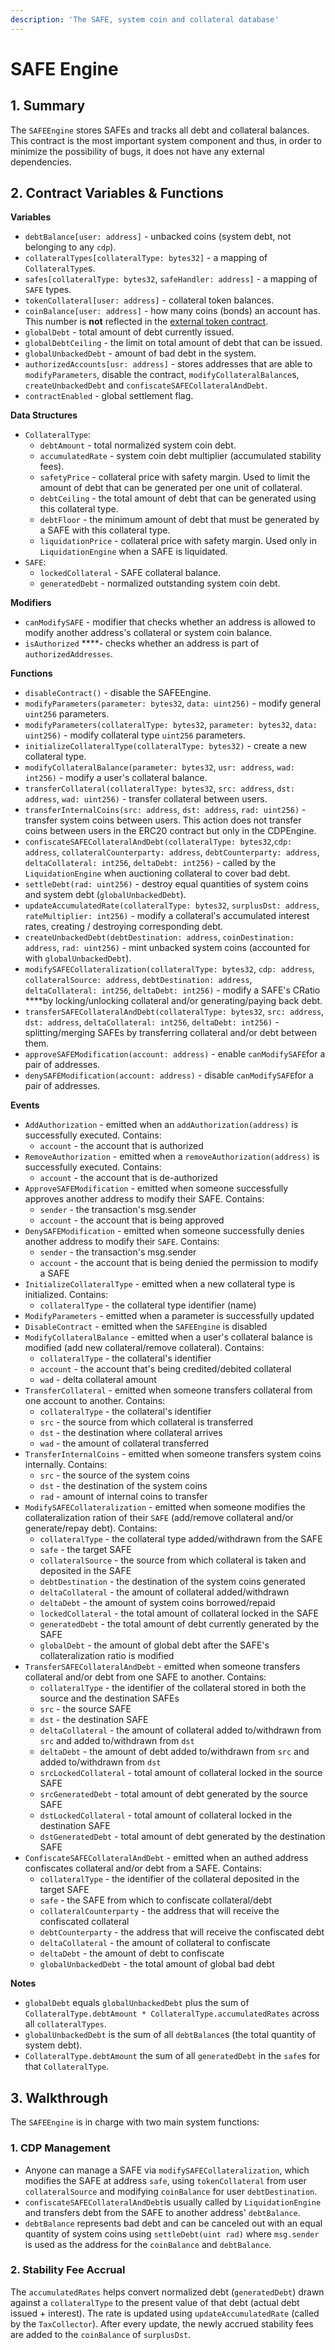 ```yaml
---
description: 'The SAFE, system coin and collateral database'
---
```


# SAFE Engine

## 1. Summary <a id="1-introduction-summary"></a>

The `SAFEEngine` stores SAFEs and tracks all debt and collateral balances. This contract is the most important system component and thus, in order to minimize the possibility of bugs, it does not have any external dependencies.

## 2. Contract Variables & Functions <a id="2-contract-details"></a>

**Variables**

* `debtBalance[user: address]` - unbacked coins \(system debt, not belonging to any `cdp`\).
* `collateralTypes[collateralType: bytes32]` - a mapping of `CollateralType`s.
* `safes[collateralType: bytes32`, `safeHandler: address]` - a mapping of `SAFE` types.
* `tokenCollateral[user: address]` - collateral token balances.
* `coinBalance[user: address]` - how many coins \(bonds\) an account has. This number is **not** reflected in the [external token contract](https://reflexer-labs.gitbook.io/geb/system-contracts/token-module/system-coin).
* `globalDebt` - total amount of debt currently issued.
* `globalDebtCeiling` - the limit on total amount of debt that can be issued.
* `globalUnbackedDebt` - amount of bad debt in the system.
* `authorizedAccounts[usr: address]` - stores addresses that are able to `modifyParameters`,  disable the contract, `modifyCollateralBalance`s, `createUnbackedDebt` and `confiscateSAFECollateralAndDebt`.
* `contractEnabled` - global settlement flag.

**Data Structures**

* `CollateralType`:
  * `debtAmount` - total normalized system coin debt.
  * `accumulatedRate` - system coin debt multiplier \(accumulated stability fees\).
  * `safetyPrice` - collateral price with safety margin. Used to limit the amount of debt that can be generated per one unit of collateral.
  * `debtCeiling` - the total amount of debt that can be generated using this collateral type.
  * `debtFloor` - the minimum amount of debt that must be generated by a SAFE with this collateral type.
  * `liquidationPrice` - collateral price with safety margin. Used only in `LiquidationEngine` when a SAFE is liquidated.
* `SAFE`:
  * `lockedCollateral` - SAFE collateral balance.
  * `generatedDebt` - normalized outstanding system coin debt.

**Modifiers**

* `canModifySAFE` - modifier that checks whether an address is allowed to modify another address's collateral or system coin balance.
* `isAuthorized` ****- checks whether an address is part of `authorizedAddresses`.

**Functions**

* `disableContract()` - disable the SAFEEngine.
* `modifyParameters(parameter: bytes32`, `data: uint256)` - modify general `uint256` parameters.
* `modifyParameters(collateralType: bytes32`, `parameter: bytes32`, `data: uint256)` - modify collateral type `uint256` parameters.
* `initializeCollateralType(collateralType: bytes32)` - create a new collateral type.
* `modifyCollateralBalance(parameter: bytes32`, `usr: address`, `wad: int256)` - modify a user's collateral balance.
* `transferCollateral(collateralType: bytes32`, `src: address`, `dst: address`, `wad: uint256)` - transfer collateral between users.
* `transferInternalCoins(src: address`, `dst: address`, `rad: uint256)` - transfer system coins between users. This action does not transfer coins between users in the ERC20 contract but only in the CDPEngine.
* `confiscateSAFECollateralAndDebt(collateralType: bytes32`,`cdp: address`, `collateralCounterparty: address`, `debtCounterparty: address`, `deltaCollateral: int256`, `deltaDebt: int256)` - called by the `LiquidationEngine` when auctioning collateral to cover bad debt.
* `settleDebt(rad: uint256)` - destroy equal quantities of system coins and system debt \(`globalUnbackedDebt`\).
* `updateAccumulatedRate(collateralType: bytes32`, `surplusDst: address`, `rateMultiplier: int256)` - modify a collateral's accumulated interest rates, creating / destroying corresponding debt.
* `createUnbackedDebt(debtDestination: address`, `coinDestination: address`, `rad: uint256)` - mint unbacked system coins \(accounted for with `globalUnbackedDebt`\).
* `modifySAFECollateralization(collateralType: bytes32`, `cdp: address`, `collateralSource: address`, `debtDestination: address`, `deltaCollateral: int256`, `deltaDebt: int256)` - modify a SAFE's CRatio ****by locking/unlocking collateral and/or generating/paying back debt.
* `transferSAFECollateralAndDebt(collateralType: bytes32`, `src: address`, `dst: address`, `deltaCollateral: int256`, `deltaDebt: int256)` - splitting/merging SAFEs by transferring collateral and/or debt between them.
* `approveSAFEModification(account: address)` - enable `canModifySAFE`for a pair of addresses.
* `denySAFEModification(account: address)` - disable `canModifySAFE`for a pair of addresses.

**Events**

* `AddAuthorization` - emitted when an `addAuthorization(address)` is successfully executed. Contains:
  * `account` - the account that is authorized
* `RemoveAuthorization` - emitted when a `removeAuthorization(address)` is successfully executed. Contains:
  * `account` - the account that is de-authorized
* `ApproveSAFEModification` - emitted when someone successfully approves another address to modify their SAFE. Contains:
  * `sender` - the transaction's msg.sender
  * `account` - the account that is being approved
* `DenySAFEModification` - emitted when someone successfully denies another address to modify their `SAFE`. Contains:
  * `sender` - the transaction's msg.sender
  * `account` - the account that is being denied the permission to modify a SAFE
* `InitializeCollateralType` - emitted when a new collateral type is initialized. Contains:
  * `collateralType` - the collateral type identifier \(name\)
* `ModifyParameters` - emitted when a parameter is successfully updated
* `DisableContract` - emitted when the `SAFEEngine` is disabled
* `ModifyCollateralBalance` - emitted when a user's collateral balance is modified \(add new collateral/remove collateral\). Contains:
  * `collateralType` - the collateral's identifier
  * `account` - the account that's being credited/debited collateral
  * `wad` - delta collateral amount
* `TransferCollateral` - emitted when someone transfers collateral from one account to another. Contains:
  * `collateralType` - the collateral's identifier
  * `src` - the source from which collateral is transferred
  * `dst` - the destination where collateral arrives
  * `wad` - the amount of collateral transferred
* `TransferInternalCoins` - emitted when someone transfers system coins internally. Contains:
  * `src` - the source of the system coins
  * `dst` - the destination of the system coins
  * `rad` - amount of internal coins to transfer
* `ModifySAFECollateralization` - emitted when someone modifies the collateralization ration of their `SAFE` \(add/remove collateral and/or generate/repay debt\). Contains:
  * `collateralType` - the collateral type added/withdrawn from the SAFE
  * `safe` - the target SAFE
  * `collateralSource` - the source from which collateral is taken and deposited in the SAFE
  * `debtDestination` - the destination of the system coins generated
  * `deltaCollateral` - the amount of collateral added/withdrawn
  * `deltaDebt` - the amount of system coins borrowed/repaid
  * `lockedCollateral` - the total amount of collateral locked in the SAFE
  * `generatedDebt` - the total amount of debt currently generated by the SAFE
  * `globalDebt` - the amount of global debt after the SAFE's collateralization ratio is modified
* `TransferSAFECollateralAndDebt` - emitted when someone transfers collateral and/or debt from one SAFE to another. Contains:
  * `collateralType` - the identifier of the collateral stored in both the source and the destination SAFEs
  * `src` - the source SAFE
  * `dst` - the destination SAFE
  * `deltaCollateral` - the amount of collateral added to/withdrawn from `src` and added to/withdrawn from `dst`
  * `deltaDebt` - the amount of debt added to/withdrawn from `src` and added to/withdrawn from `dst`
  * `srcLockedCollateral` - total amount of collateral locked in the source SAFE
  * `srcGeneratedDebt` - total amount of debt generated by the source SAFE
  * `dstLockedCollateral` - total amount of collateral locked in the destination SAFE
  * `dstGeneratedDebt` - total amount of debt generated by the destination SAFE
* `ConfiscateSAFECollateralAndDebt` - emitted when an authed address confiscates collateral and/or debt from a SAFE. Contains:
  * `collateralType` - the identifier of the collateral deposited in the target SAFE
  * `safe` - the SAFE from which to confiscate collateral/debt
  * `collateralCounterparty` - the address that will receive the confiscated collateral
  * `debtCounterparty` - the address that will receive the confiscated debt
  * `deltaCollateral` - the amount of collateral to confiscate
  * `deltaDebt` - the amount of debt to confiscate
  * `globalUnbackedDebt` - the total amount of global bad debt

**Notes**

* `globalDebt` equals `globalUnbackedDebt` plus the sum of `CollateralType.debtAmount * CollateralType.accumulatedRates` across all `collateralTypes`.
* `globalUnbackedDebt` is the sum of all `debtBalance`s \(the total quantity of system debt\).
* `CollateralType.debtAmount` the sum of all `generatedDebt` in the `safe`s for that `CollateralType`.

## 3. Walkthrough <a id="3-mechanisms-and-concepts"></a>

The `SAFEEngine` is in charge with two main system functions:

### 1. CDP Management <a id="vault-management"></a>

* Anyone can manage a SAFE via `modifySAFECollateralization`, which modifies the SAFE at address `safe`, using `tokenCollateral` from user `collateralSource` and modifying `coinBalance` for user `debtDestination`.
* `confiscateSAFECollateralAndDebt`is usually called by `LiquidationEngine` and transfers debt from the SAFE to another address' `debtBalance`.
* `debtBalance` represents bad debt and can be canceled out with an equal quantity of system coins using `settleDebt(uint rad)` where `msg.sender` is used as the address for the `coinBalance` and `debtBalance`.

### **2. Stability Fee Accrual** <a id="rate-updates-via-fold-bytes32-ilk-address-u-int-rate"></a>

The `accumulatedRates` helps convert normalized debt \(`generatedDebt`\) drawn against a `collateralType` to the present value of that debt \(actual debt issued + interest\). The rate is updated using `updateAccumulatedRate` \(called by the `TaxCollector`\). After every update, the newly accrued stability fees are added to the `coinBalance` of `surplusDst`.

